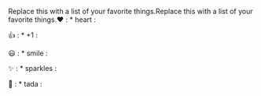 Replace this with a list of your favorite things.Replace this with a list of your favorite things.❤️	: * heart :

👍	: * +1 :

😃 : * smile :

✨	: * sparkles :

🎉	: * tada :
